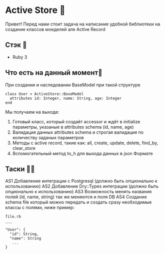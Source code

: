 # Active Store 👋

Привет! Перед нами стоит задача на написание удобной библиотеки на создание классов моеделей аля Active Record

## Стэк 🍿

- Ruby 3

## Что есть на данный момент🧙

При создании и наследовании BaseModel при такой структуре
```
class User < ActiveStore::BaseModel
  attributes id: Integer, name: String, age: Integer
end
```
Мы получаем на выходе:
1. Готовый класс, который создаёт accessor и ждёт в initialize параметры, указаные в attributes schema (id, name, age)
2. Валидация данных attributes schema и строгая валидация по количеству заданых параметров
3. Методы с active record, такие как: all, create, update, delete, find_by, clear_store
4. Вспомогательный метод to_h для выхода данных в json Формате

## Таски 👩‍💻
AS1 Добавление интеграции с Postgresql (должно быть опционально к использованию)
AS2 Добавление Dry::Types интеграции (должно быть опционально к использованию)
AS3 Возможность менять названия полей (id, name, string) так же меняются и поля DB
AS4 Создание schema file который можно передать и создать сразу необходимые классы с полями, ниже пример:

```
file.rb
___

"User": {
  "id": String,
  "name": String
   ...
}
```
